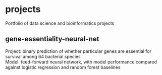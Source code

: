 # projects
Portfolio of data science and bioinformatics projects

## gene-essentiality-neural-net
Project: binary prediction of whether particular genes are essential for survival among 64 bacterial species  
Model: feed-forward neural network, with model performance compared against logistic regression and random forest baselines

